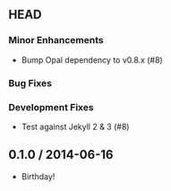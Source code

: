 ## HEAD

### Minor Enhancements

  * Bump Opal dependency to v0.8.x (#8)

### Bug Fixes

### Development Fixes

  * Test against Jekyll 2 & 3 (#8)

## 0.1.0 / 2014-06-16

  * Birthday!
